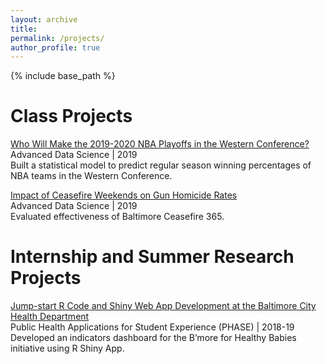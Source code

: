 ```yaml
---
layout: archive
title: 
permalink: /projects/
author_profile: true
---
```


{% include base_path %}

Class Projects
===============

[Who Will Make the 2019-2020 NBA Playoffs in the Western Conference?](https://advds71x.github.io/NBAproj/)  
Advanced Data Science | 2019  
Built a statistical model to predict regular season winning percentages of NBA teams in the Western Conference. 

[Impact of Ceasefire Weekends on Gun Homicide Rates](https://htmlpreview.github.io/?https://github.com/yifanzhang17/yifanzhang17.github.io/blob/master/files/712-hw1-assignment.html)  
Advanced Data Science | 2019  
Evaluated effectiveness of Baltimore Ceasefire 365.

Internship and Summer Research Projects
===============
[Jump-start R Code and Shiny Web App Development at the Baltimore City Health Department](https://www.jhsph.edu/offices-and-services/practice-and-training/school-wide-opportunities/practice-for-students/phase/_documents/PHASE-Presentations/2018-2019/Presentation_Zhang.pdf)  
Public Health Applications for Student Experience (PHASE) | 2018-19  
Developed an indicators dashboard for the B’more for Healthy Babies initiative using R Shiny App.
